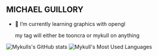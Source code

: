 ## MICHAEL GUILLORY

- 🌱 I’m currently learning graphics with opengl

  my tag will either be tooncra or mykull on anything

![Mykulls's GitHub stats](https://github-readme-stats.vercel.app/api?username=tooncra123&theme=onedark&show_icons=true) ![Mykull's Most Used Languages](https://github-readme-stats.vercel.app/api/top-langs/?username=tooncra123&theme=onedark&show_icons=true&layout=donut) 
  



<!--
**ToonCra123/ToonCra123** is a ✨ _special_ ✨ repository because its `README.md` (this file) appears on your GitHub profile.

Here are some ideas to get you started:

- 🔭 I’m currently working on ...
- 🌱 I’m currently learning ...
- 👯 I’m looking to collaborate on ...
- 🤔 I’m looking for help with ...
- 💬 Ask me about ...
- 📫 How to reach me: ...
- 😄 Pronouns: ...
- ⚡ Fun fact: ...
-->
